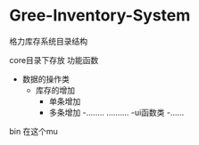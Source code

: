 # Gree-Inventory-System
格力库存系统目录结构

core目录下存放  功能函数 
  - 数据的操作类
     - 库存的增加
          - 单条增加
          - 多条增加
          -........
    ..........
  -ui函数类
    -......
    
 bin 在这个mu
  

